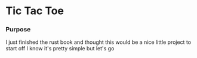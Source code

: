 # **Tic Tac Toe**

### **Purpose**

I just finished the rust book and thought this would be a nice little project to start off I know it's pretty
simple but let's go
